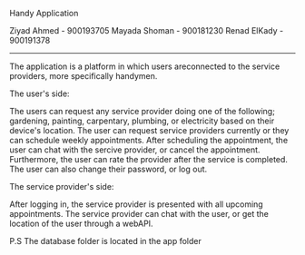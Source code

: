   Handy Application 
  
  Ziyad Ahmed - 900193705
  Mayada Shoman - 900181230
  Renad ElKady - 900191378
  _____________________________

  The application is a platform in which users areconnected to the service providers, more specifically handymen. 
  
  
  The user's side:
  
  The users can request any service provider doing one of the following; gardening, painting, carpentary, plumbing, or electricity based on their device's location. The user can request service providers currently or they can schedule weekly appointments. After scheduling the appointment, the user can chat with the sercive provider, or cancel the appointment. Furthermore, the user can rate the provider after the service is completed. The user can also change their password, or log out.


  The service provider's side:
  
  After logging in, the service provider is presented with all upcoming appointments. The service provider can chat with the user, or get the location of the user through a webAPI. 
  
  

P.S The database folder is located in the app folder
